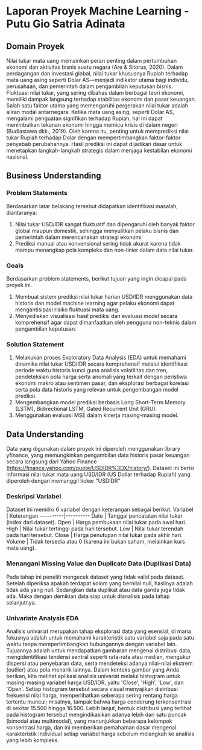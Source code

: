 # Laporan Proyek Machine Learning - Putu Gio Satria Adinata

## Domain Proyek
Nilai tukar mata uang memainkan peran penting dalam pertumbuhan ekonomi dan aktivitas bisnis suatu negara (Are & Sitorus, 2020). Dalam perdagangan dan investasi global, nilai tukar khususnya Rupiah terhadap mata uang asing seperti Dolar AS—menjadi indikator utama bagi individu, perusahaan, dan pemerintah dalam pengambilan keputusan bisnis. Fluktuasi nilai tukar, yang sering dibahas dalam berbagai teori ekonomi, memiliki dampak langsung terhadap stabilitas ekonomi dan pasar keuangan. Salah satu faktor utama yang memengaruhi pergerakan nilai tukar adalah aliran modal antarnegara. Ketika mata uang asing, seperti Dolar AS, mengalami penguatan signifikan terhadap Rupiah, hal ini dapat menimbulkan tekanan ekonomi hingga memicu krisis di dalam negeri (Budiastawa dkk., 2019). Oleh karena itu, penting untuk memprediksi nilai tukar Rupiah terhadap Dolar dengan mempertimbangkan faktor-faktor penyebab perubahannya. Hasil prediksi ini dapat dijadikan dasar untuk menetapkan langkah-langkah strategis dalam menjaga kestabilan ekonomi nasional.

## Business Understanding
### Problem Statements
Berdasarkan latar belakang tersebut didapatkan identifikasi masalah, diantaranya:
1. Nilai tukar USD/IDR sangat fluktuatif dan dipengaruhi oleh banyak faktor global maupun domestik, sehingga menyulitkan pelaku bisnis dan pemerintah dalam merencanakan strategi ekonomi.
2. Prediksi manual atau konvensional sering tidak akurat karena tidak mampu menangkap pola kompleks dan non-linier dalam data nilai tukar.

### Goals
Berdasarkan problem statements, berikut tujuan yang ingin dicapai pada proyek ini.
1. Membuat sistem prediksi nilai tukar harian USD/IDR menggunakan data historis dan model machine learning agar pelaku ekonomi dapat mengantisipasi risiko fluktuasi mata uang.
2. Menyediakan visualisasi hasil prediksi dan evaluasi model secara komprehensif agar dapat dimanfaatkan oleh pengguna non-teknis dalam pengambilan keputusan.

### Solution Statement
1. Melakukan proses Exploratory Data Analysis (EDA) untuk memahami dinamika nilai tukar USD/IDR secara komprehensif melalui identifikasi periode waktu historis kunci guna analisis volatilitas dan tren, pendeteksian pola harga serta anomali yang terkait dengan peristiwa ekonomi makro atau sentimen pasar, dan eksplorasi berbagai korelasi serta pola data historis yang relevan untuk pengembangan model prediksi.
2. Mengembangkan model prediksi berbasis Long Short-Term Memory (LSTM), Bidirectional LSTM, Gated Recurrent Unit (GRU).
3. Menggunakan evaluasi MSE dalam kinerja masing-masing model.

## Data Understanding
Data yang digunakan dalam proyek ini diperoleh menggunakan library yfinance, yang memungkinkan pengambilan data historis pasar keuangan secara langsung dari Yahoo Finance (https://finance.yahoo.com/quote/USDIDR%3DX/history/). Dataset ini berisi informasi nilai tukar mata uang USD/IDR (US Dollar terhadap Rupiah) yang diperoleh dengan memanggil ticker "USDIDR"

### Deskripsi Variabel
Dataset ini memiliki 6 variabel dengan keterangan sebagai berikut.
Variabel | Keterangan
----------|----------
Date | Tanggal pencatatan nilai tukar (index dari dataset).
Open | Harga pembukaan nilai tukar pada awal hari.
High | Nilai tukar tertinggi pada hari tersebut.
Low | Nilai tukar terendah pada hari tersebut.
Close | Harga penutupan nilai tukar pada akhir hari.
Volume | Tidak tersedia atau 0 (karena ini bukan saham, melainkan kurs mata uang).

### Menangani Missing Value dan Duplicate Data (Duplikasi Data)
Pada tahap ini peneliti mengecek dataset yang tidak valid pada dataset. Setelah diperiksa apakah terdapat kolom yang bernilai null, hasilnya adalah tidak ada yang null. Sedangkan data duplikat atau data ganda juga tidak ada. Maka dengan demikian data siap untuk dianalisis pada tahap selanjutnya.

### Univariate Analysis EDA
Analisis univariat merupakan tahap eksplorasi data yang esensial, di mana fokusnya adalah untuk memahami karakteristik satu variabel saja pada satu waktu tanpa mempertimbangkan hubungannya dengan variabel lain. Tujuannya adalah untuk mendapatkan gambaran mengenai distribusi data, mengidentifikasi tendensi sentral seperti rata-rata atau median, mengukur dispersi atau penyebaran data, serta mendeteksi adanya nilai-nilai ekstrem (outlier) atau pola menarik lainnya. Dalam konteks gambar yang Anda berikan, kita melihat aplikasi analisis univariat melalui histogram untuk masing-masing variabel harga USD/IDR, yaitu 'Close', 'High', 'Low', dan 'Open'. Setiap histogram tersebut secara visual menyajikan distribusi frekuensi nilai harga, memperlihatkan seberapa sering rentang harga tertentu muncul; misalnya, tampak bahwa harga cenderung terkonsentrasi di sekitar 15.500 hingga 16.500. Lebih lanjut, bentuk distribusi yang terlihat pada histogram tersebut mengindikasikan adanya lebih dari satu puncak (bimodal atau multimodal), yang menunjukkan beberapa kelompok konsentrasi harga, dan ini memberikan pemahaman dasar mengenai karakteristik individual setiap variabel harga sebelum melangkah ke analisis yang lebih kompleks.
